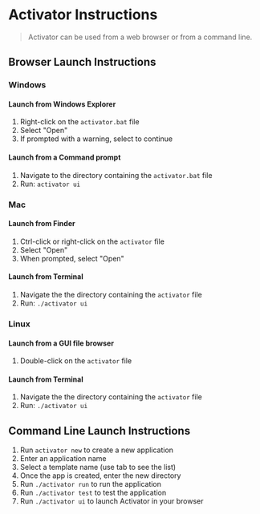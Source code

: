 # Activator Instructions

> Activator can be used from a web browser or from a command line.

## Browser Launch Instructions

### Windows

#### Launch from Windows Explorer

1. Right-click on the `activator.bat` file
2. Select "Open"
3. If prompted with a warning, select to continue

#### Launch from a Command prompt

1. Navigate to the directory containing the `activator.bat` file
2. Run: `activator ui`

### Mac

#### Launch from Finder

1. Ctrl-click or right-click on the `activator` file
2. Select "Open"
3. When prompted, select "Open"

#### Launch from Terminal

1. Navigate the the directory containing the `activator` file
2. Run: `./activator ui`

### Linux

#### Launch from a GUI file browser

1. Double-click on the `activator` file

#### Launch from Terminal

1. Navigate the the directory containing the `activator` file
2. Run: `./activator ui`

## Command Line Launch Instructions

1. Run `activator new` to create a new application
2. Enter an application name
3. Select a template name (use tab to see the list)
4. Once the app is created, enter the new directory
5. Run `./activator run` to run the application
6. Run `./activator test` to test the application
7. Run `./activator ui` to launch Activator in your browser
